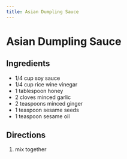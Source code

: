 ```yaml
---
title: Asian Dumpling Sauce
---
```

# Asian Dumpling Sauce

## Ingredients
* 1/4 cup soy sauce
* 1/4 cup rice wine vinegar
* 1 tablespoon honey
* 2 cloves minced garlic
* 2 teaspoons minced ginger
* 1 teaspoon sesame seeds
* 1 teaspoon sesame oil

## Directions
1. mix together
